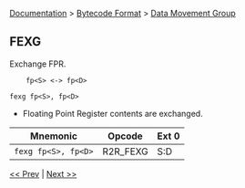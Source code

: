 [Documentation](../../README.md) > [Bytecode Format](../README.md) > [Data Movement Group](../InstructionsDataMovel.md)

## FEXG

Exchange FPR.

        fp<S> <-> fp<D>

`fexg fp<S>, fp<D>`

* Floating Point Register contents are exchanged.

| Mnemonic | Opcode | Ext 0 |
| - | - | - |
| `fexg fp<S>, fp<D>`| R2R_FEXG | S:D |

[<< Prev](./d_13.md) | [Next >>](./d_15.md)
